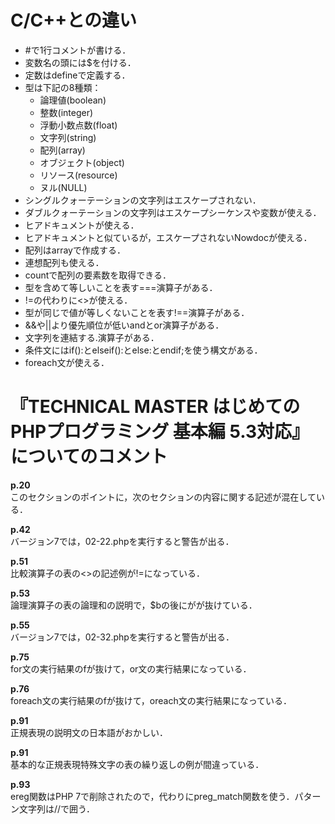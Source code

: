 # C/C++との違い

* #で1行コメントが書ける．
* 変数名の頭には$を付ける．
* 定数はdefineで定義する．
* 型は下記の8種類：
  - 論理値(boolean)
  - 整数(integer)
  - 浮動小数点数(float)
  - 文字列(string)
  - 配列(array)
  - オブジェクト(object)
  - リソース(resource)
  - ヌル(NULL)
* シングルクォーテーションの文字列はエスケープされない．
* ダブルクォーテーションの文字列はエスケープシーケンスや変数が使える．
* ヒアドキュメントが使える．
* ヒアドキュメントと似ているが，エスケープされないNowdocが使える．
* 配列はarrayで作成する．
* 連想配列も使える．
* countで配列の要素数を取得できる．
* 型を含めて等しいことを表す===演算子がある．
* !=の代わりに<>が使える．
* 型が同じで値が等しくないことを表す!==演算子がある．
* &&や||より優先順位が低いandとor演算子がある．
* 文字列を連結する.演算子がある．
* 条件文にはif():とelseif():とelse:とendif;を使う構文がある．
* foreach文が使える．

# 『TECHNICAL MASTER はじめてのPHPプログラミング 基本編 5.3対応』についてのコメント

**p.20**  
このセクションのポイントに，次のセクションの内容に関する記述が混在している．

**p.42**  
バージョン7では，02-22.phpを実行すると警告が出る．

**p.51**  
比較演算子の表の<>の記述例が!=になっている．

**p.53**  
論理演算子の表の論理和の説明で，$bの後にがが抜けている．

**p.55**  
バージョン7では，02-32.phpを実行すると警告が出る．

**p.75**  
for文の実行結果のfが抜けて，or文の実行結果になっている．

**p.76**  
foreach文の実行結果のfが抜けて，oreach文の実行結果になっている．

**p.91**  
正規表現の説明文の日本語がおかしい．

**p.91**  
基本的な正規表現特殊文字の表の繰り返しの例が間違っている．

**p.93**  
ereg関数はPHP 7で削除されたので，代わりにpreg_match関数を使う．パターン文字列は//で囲う．
